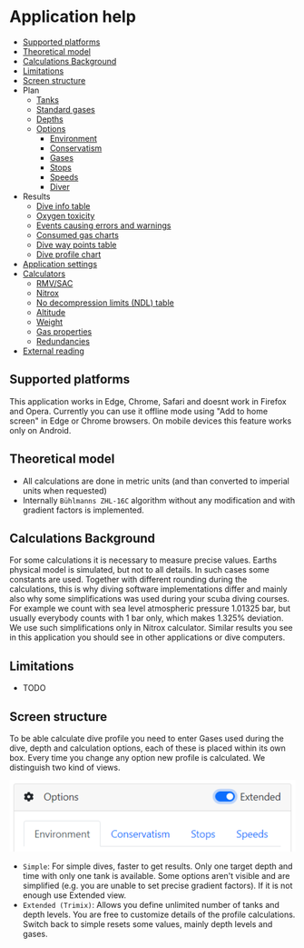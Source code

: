 # Application help

* [Supported platforms](./readme.md#supported-platforms)
* [Theoretical model](./readme.md#theoretical-model)
* [Calculations Background](./readme.md#calculations-background)
* [Limitations](./readme.md#limitations)
* [Screen structure](./readme.md#screen-structure)
* Plan
    * [Tanks](./tanks.md)
    * [Standard gases](./standard_gases.md) 
    * [Depths](./depths.md)
    * [Options](./plan_options.md)
      * [Environment](./environment.md)
      * [Conservatism](./gradient_factors.md)
      * [Gases](./plan_options.md#gases)
      * [Stops](./stops.md)
      * [Speeds](./speeds.md)
      * [Diver](./plan_options.md#diver)
* Results
  * [Dive info table](./diveinfo.md)
  * [Oxygen toxicity](./diveinfo.md#oxygen-toxicity)
  * [Events causing errors and warnings](./events.md)
  * [Consumed gas charts](./consumed.md)
  * [Dive way points table](./waypoints_table.md)
  * [Dive profile chart](./profile_chart.md)
* [Application settings](./settings.md)
* [Calculators](./calculators.md)
    * [RMV/SAC](./sac.md)
    * [Nitrox](./nitrox.md)
    * [No decompression limits (NDL) table](./calculators.md#no-decompression-limits)
    * [Altitude](./calculators.md#altitude)
    * [Weight](./calculators.md#weight)
    * [Gas properties](./calculators.md#gas-properties)
    * [Redundancies](./calculators.md#redundancies)
* [External reading](./links.md)

## Supported platforms

This application works in Edge, Chrome, Safari and doesnt work in Firefox and Opera. Currently you can use it offline mode using "Add to home screen" in Edge or Chrome browsers. On mobile devices this feature works only on Android.

## Theoretical model

* All calculations are done in metric units (and than converted to imperial units when requested)
* Internally `Bühlmanns ZHL-16C` algorithm without any modification and with gradient factors is implemented.

## Calculations Background

For some calculations it is necessary to measure precise values. Earths physical model is simulated, but not to all details. In such cases some constants are used. Together with different rounding during the calculations, this is why diving software implementations differ and mainly also why some simplifications was used during your scuba diving courses. For example we count with sea level atmospheric pressure 1.01325 bar, but usually everybody counts with 1 bar only, which makes 1.325% deviation. We use such simplifications only in Nitrox calculator. Similar results you see in this application you should see in other applications or dive computers.

## Limitations

* TODO

## Screen structure

To be able calculate dive profile you need to enter Gases used during the dive, depth and calculation options, each of these is placed within its own box. Every time you change any option new profile is calculated. We distinguish two kind of views.

![Extended view switch](./extended_view_switch.png)

* `Simple`: For simple dives, faster to get results. Only one target depth and time with only one tank is available. Some options aren't visible and are simplified (e.g. you are unable to set precise gradient factors). If it is not enough use Extended view.
* `Extended (Trimix)`: Allows you define unlimited number of tanks and depth levels. You are free to customize details of the profile calculations. Switch back to simple resets some values, mainly depth levels and gases.


